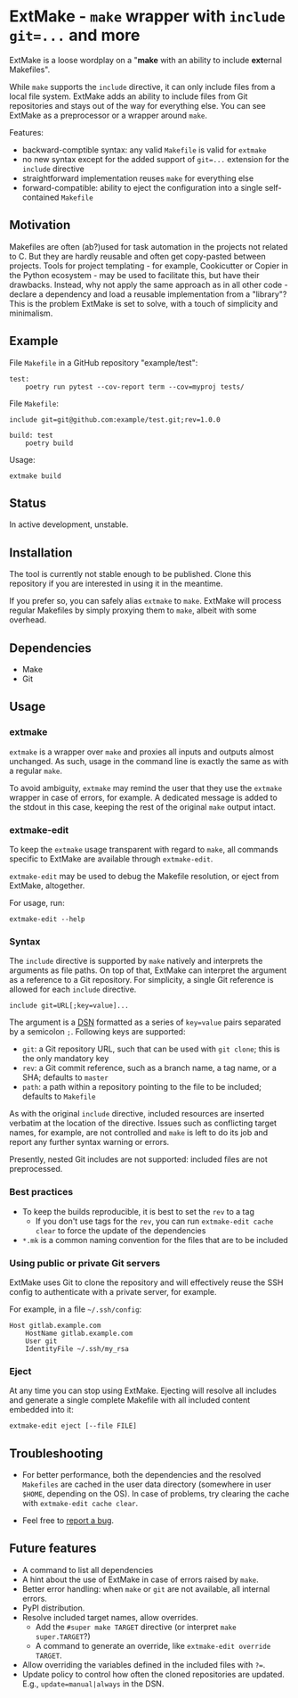 # ExtMake - `make` wrapper with `include git=...` and more

ExtMake is a loose wordplay on a "**make** with an ability to include
**ext**ernal Makefiles".

While `make` supports the `include` directive, it can only include files from a
local file system. ExtMake adds an ability to include files from Git
repositories and stays out of the way for everything else. You can see ExtMake
as a preprocessor or a wrapper around `make`.

Features:

 - backward-comptible syntax: any valid `Makefile` is valid for `extmake`
 - no new syntax except for the added support of `git=...` extension for the
   `include` directive
 - straightforward implementation reuses `make` for everything else
 - forward-compatible: ability to eject the configuration into a single
   self-contained `Makefile`

## Motivation

Makefiles are often (ab?)used for task automation in the projects not related
to C. But they are hardly reusable and often get copy-pasted between projects.
Tools for project templating - for example, Cookicutter or Copier in the Python
ecosystem - may be used to facilitate this, but have their drawbacks. Instead,
why not apply the same approach as in all other code - declare a dependency and
load a reusable implementation from a "library"? This is the problem ExtMake is
set to solve, with a touch of simplicity and minimalism.

## Example

File `Makefile` in a GitHub repository "example/test":

    test:
        poetry run pytest --cov-report term --cov=myproj tests/

File `Makefile`:

    include git=git@github.com:example/test.git;rev=1.0.0

    build: test
        poetry build

Usage:

    extmake build

## Status

In active development, unstable.

## Installation

The tool is currently not stable enough to be published. Clone this repository
if you are interested in using it in the meantime.

If you prefer so, you can safely alias `extmake` to `make`. ExtMake will
process regular Makefiles by simply proxying them to `make`, albeit with some
overhead.

## Dependencies

 - Make
 - Git

## Usage

### extmake

`extmake` is a wrapper over `make` and proxies all inputs and outputs almost
unchanged. As such, usage in the command line is exactly the same as with a
regular `make`.

To avoid ambiguity, `extmake` may remind the user that they use the `extmake`
wrapper in case of errors, for example. A dedicated message is added to the
stdout in this case, keeping the rest of the original `make` output intact.

### extmake-edit

To keep the `extmake` usage transparent with regard to `make`, all commands
specific to ExtMake are available through `extmake-edit`.

`extmake-edit` may be used to debug the Makefile resolution, or eject from
ExtMake, altogether.

For usage, run:

    extmake-edit --help

### Syntax

The `include` directive is supported by `make` natively and interprets the
arguments as file paths. On top of that, ExtMake can interpret the argument as
a reference to a Git repository. For simplicity, a single Git reference is
allowed for each `include` directive.

    include git=URL[;key=value]...

The argument is a [DSN](https://en.wikipedia.org/wiki/Data_source_name)
formatted as a series of `key=value` pairs separated by a semicolon `;`.
Following keys are supported:

 - `git`: a Git repository URL, such that can be used with `git clone`; this
   is the only mandatory key
 - `rev`: a Git commit reference, such as a branch name, a tag name, or a SHA;
   defaults to `master`
 - `path`: a path within a repository pointing to the file to be included;
   defaults to `Makefile`

As with the original `include` directive, included resources are inserted
verbatim at the location of the directive. Issues such as conflicting target
names, for example, are not controlled and `make` is left to do its job and
report any further syntax warning or errors.

Presently, nested Git includes are not supported: included files are not
preprocessed.

### Best practices

 - To keep the builds reproducible, it is best to set the `rev` to a tag
     - If you don't use tags for the `rev`, you can run `extmake-edit cache
       clear` to force the update of the dependencies
 - `*.mk` is a common naming convention for the files that are to be included

### Using public or private Git servers

ExtMake uses Git to clone the repository and will effectively reuse the SSH
config to authenticate with a private server, for example.

For example, in a file `~/.ssh/config`:

    Host gitlab.example.com
        HostName gitlab.example.com
        User git
        IdentityFile ~/.ssh/my_rsa

### Eject

At any time you can stop using ExtMake. Ejecting will resolve all includes and
generate a single complete Makefile with all included content embedded into it:

    extmake-edit eject [--file FILE]

## Troubleshooting

 - For better performance, both the dependencies and the resolved `Makefiles`
   are cached in the user data directory (somewhere in user `$HOME`, depending
   on the OS). In case of problems, try clearing the cache with `extmake-edit
   cache clear`.

 - Feel free to [report a bug](https://github.com/candidtim/extmake/issues).

## Future features

 - A command to list all dependencies
 - A hint about the use of ExtMake in case of errors raised by `make`.
 - Better error handling: when `make` or `git` are not available, all internal
   errors.
 - PyPI distribution.
 - Resolve included target names, allow overrides.
   - Add the `#super make TARGET` directive (or interpret `make super.TARGET`?)
   - A command to generate an override, like `extmake-edit override TARGET`.
 - Allow overriding the variables defined in the included files with `?=`.
 - Update policy to control how often the cloned repositories are updated.
   E.g., `update=manual|always` in the DSN.
